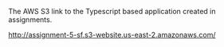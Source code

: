 The AWS S3 link to the Typescript based application created in assignments.

http://assignment-5-sf.s3-website.us-east-2.amazonaws.com/
